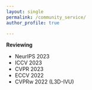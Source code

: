```yaml
---
layout: single
permalink: /community_service/
author_profile: true

---
```

**Reviewing**
- NeurIPS 2023
- ICCV 2023
- CVPR 2023
- ECCV 2022
- CVPRw 2022 (L3D-IVU)